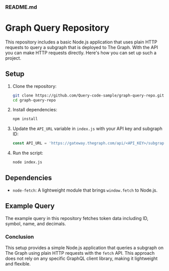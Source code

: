 ### README.md

# Graph Query Repository

This repository includes a basic Node.js application that uses plain HTTP requests to query a subgraph that is deployed to The Graph.
With the API you can make HTTP requests directly. Here's how you can set up such a project.

## Setup

1. Clone the repository:
   ```sh
   git clone https://github.com/Query-code-sample/graph-query-repo.git
   cd graph-query-repo
   ```

2. Install dependencies:
   ```sh
   npm install
   ```

3. Update the `API_URL` variable in `index.js` with your API key and subgraph ID:
   ```javascript
   const API_URL = 'https://gateway.thegraph.com/api/<API_KEY>/subgraphs/id/<SUBGRAPH_ID>';
   ```

4. Run the script:
   ```sh
   node index.js
   ```

## Dependencies

- `node-fetch`: A lightweight module that brings `window.fetch` to Node.js.

## Example Query

The example query in this repository fetches token data including ID, symbol, name, and decimals.


### Conclusion
This setup provides a simple Node.js application that queries a subgraph on The Graph using plain HTTP requests with the `fetch` API. This approach does not rely on any specific GraphQL client library, making it lightweight and flexible.

